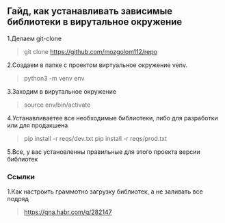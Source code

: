 ## Гайд, как устанавливать зависимые библиотеки в вирутальное окружение ##

1.Делаем git-clone
> git clone <https://github.com/mozgolom112/repo>

2.Создаем в папке с проектом виртуальное окружение venv.
> python3 -m venv env

3.Заходим в вирутальное окружение
> source env/bin/activate

4.Устанавливаетее все необходимые библиотеки, либо для разработки или для продакшена
> pip install -r reqs/dev.txt
> pip install -r reqs/prod.txt

5.Все, у вас установленны правильные для этого проекта версии библиотек

### Ссылки ###

1.Как настроить граммотно загрузку библиотек, а не заливать все подряд
><https://qna.habr.com/q/282147>
